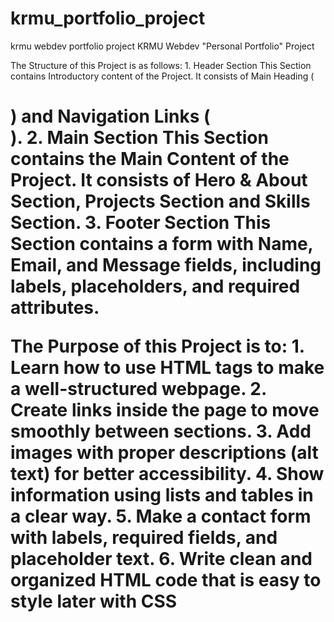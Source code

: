 # krmu_portfolio_project
krmu webdev portfolio project
KRMU Webdev "Personal Portfolio" Project

The Structure of this Project is as follows:
    1. Header Section
    This Section contains Introductory content of the Project. It consists of Main Heading (<h1>) and Navigation Links (<nav>).
    2. Main Section
    This Section contains the Main Content of the Project. It consists of Hero & About Section, Projects Section and Skills Section.
    3. Footer Section
    This Section contains a form with Name, Email, and Message fields, including labels, placeholders, and required attributes.

The Purpose of this Project is to:
    1. Learn how to use HTML tags to make a well-structured webpage.
    2. Create links inside the page to move smoothly between sections.
    3. Add images with proper descriptions (alt text) for better accessibility.
    4. Show information using lists and tables in a clear way.
    5. Make a contact form with labels, required fields, and placeholder text.
    6. Write clean and organized HTML code that is easy to style later with CSS
